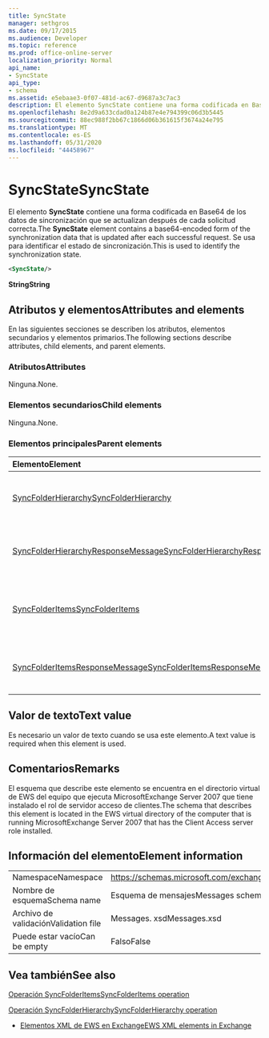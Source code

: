 ```yaml
---
title: SyncState
manager: sethgros
ms.date: 09/17/2015
ms.audience: Developer
ms.topic: reference
ms.prod: office-online-server
localization_priority: Normal
api_name:
- SyncState
api_type:
- schema
ms.assetid: e5ebaae3-0f07-481d-ac67-d9687a3c7ac3
description: El elemento SyncState contiene una forma codificada en Base64 de los datos de sincronización que se actualizan después de cada solicitud correcta. Se usa para identificar el estado de sincronización.
ms.openlocfilehash: 8e2d9a633cdad0a124b87e4e794399c06d3b5445
ms.sourcegitcommit: 88ec988f2bb67c1866d06b361615f3674a24e795
ms.translationtype: MT
ms.contentlocale: es-ES
ms.lasthandoff: 05/31/2020
ms.locfileid: "44458967"
---
```

# <a name="syncstate"></a><span data-ttu-id="f0881-104">SyncState</span><span class="sxs-lookup"><span data-stu-id="f0881-104">SyncState</span></span>

<span data-ttu-id="f0881-105">El elemento **SyncState** contiene una forma codificada en Base64 de los datos de sincronización que se actualizan después de cada solicitud correcta.</span><span class="sxs-lookup"><span data-stu-id="f0881-105">The **SyncState** element contains a base64-encoded form of the synchronization data that is updated after each successful request.</span></span> <span data-ttu-id="f0881-106">Se usa para identificar el estado de sincronización.</span><span class="sxs-lookup"><span data-stu-id="f0881-106">This is used to identify the synchronization state.</span></span> 
  
```xml
<SyncState/>
```

 <span data-ttu-id="f0881-107">**String**</span><span class="sxs-lookup"><span data-stu-id="f0881-107">**String**</span></span>
## <a name="attributes-and-elements"></a><span data-ttu-id="f0881-108">Atributos y elementos</span><span class="sxs-lookup"><span data-stu-id="f0881-108">Attributes and elements</span></span>

<span data-ttu-id="f0881-109">En las siguientes secciones se describen los atributos, elementos secundarios y elementos primarios.</span><span class="sxs-lookup"><span data-stu-id="f0881-109">The following sections describe attributes, child elements, and parent elements.</span></span>
  
### <a name="attributes"></a><span data-ttu-id="f0881-110">Atributos</span><span class="sxs-lookup"><span data-stu-id="f0881-110">Attributes</span></span>

<span data-ttu-id="f0881-111">Ninguna.</span><span class="sxs-lookup"><span data-stu-id="f0881-111">None.</span></span>
  
### <a name="child-elements"></a><span data-ttu-id="f0881-112">Elementos secundarios</span><span class="sxs-lookup"><span data-stu-id="f0881-112">Child elements</span></span>

<span data-ttu-id="f0881-113">Ninguna.</span><span class="sxs-lookup"><span data-stu-id="f0881-113">None.</span></span>
  
### <a name="parent-elements"></a><span data-ttu-id="f0881-114">Elementos principales</span><span class="sxs-lookup"><span data-stu-id="f0881-114">Parent elements</span></span>

|<span data-ttu-id="f0881-115">**Elemento**</span><span class="sxs-lookup"><span data-stu-id="f0881-115">**Element**</span></span>|<span data-ttu-id="f0881-116">**Descripción**</span><span class="sxs-lookup"><span data-stu-id="f0881-116">**Description**</span></span>|
|:-----|:-----|
|[<span data-ttu-id="f0881-117">SyncFolderHierarchy</span><span class="sxs-lookup"><span data-stu-id="f0881-117">SyncFolderHierarchy</span></span>](syncfolderhierarchy.md) <br/> |<span data-ttu-id="f0881-118">Define una solicitud para sincronizar una jerarquía de carpetas en un cliente.</span><span class="sxs-lookup"><span data-stu-id="f0881-118">Defines a request to synchronize a folder hierarchy on a client.</span></span>  <br/> |
|[<span data-ttu-id="f0881-119">SyncFolderHierarchyResponseMessage</span><span class="sxs-lookup"><span data-stu-id="f0881-119">SyncFolderHierarchyResponseMessage</span></span>](syncfolderhierarchyresponsemessage.md) <br/> |<span data-ttu-id="f0881-120">Contiene el estado y el resultado de una solicitud SyncFolderHierarchy.</span><span class="sxs-lookup"><span data-stu-id="f0881-120">Contains the status and result of a SyncFolderHierarchy request.</span></span>  <br/> |
|[<span data-ttu-id="f0881-121">SyncFolderItems</span><span class="sxs-lookup"><span data-stu-id="f0881-121">SyncFolderItems</span></span>](syncfolderitems.md) <br/> |<span data-ttu-id="f0881-122">Define una solicitud para sincronizar elementos en una carpeta de almacén de Exchange.</span><span class="sxs-lookup"><span data-stu-id="f0881-122">Defines a request to synchronize items in an Exchange store folder.</span></span>  <br/> |
|[<span data-ttu-id="f0881-123">SyncFolderItemsResponseMessage</span><span class="sxs-lookup"><span data-stu-id="f0881-123">SyncFolderItemsResponseMessage</span></span>](syncfolderitemsresponsemessage.md) <br/> |<span data-ttu-id="f0881-124">Contiene el estado y el resultado de una solicitud SyncFolderItems.</span><span class="sxs-lookup"><span data-stu-id="f0881-124">Contains the status and result of a SyncFolderItems request.</span></span>  <br/> |
   
## <a name="text-value"></a><span data-ttu-id="f0881-125">Valor de texto</span><span class="sxs-lookup"><span data-stu-id="f0881-125">Text value</span></span>

<span data-ttu-id="f0881-126">Es necesario un valor de texto cuando se usa este elemento.</span><span class="sxs-lookup"><span data-stu-id="f0881-126">A text value is required when this element is used.</span></span>
  
## <a name="remarks"></a><span data-ttu-id="f0881-127">Comentarios</span><span class="sxs-lookup"><span data-stu-id="f0881-127">Remarks</span></span>

<span data-ttu-id="f0881-128">El esquema que describe este elemento se encuentra en el directorio virtual de EWS del equipo que ejecuta MicrosoftExchange Server 2007 que tiene instalado el rol de servidor acceso de clientes.</span><span class="sxs-lookup"><span data-stu-id="f0881-128">The schema that describes this element is located in the EWS virtual directory of the computer that is running MicrosoftExchange Server 2007 that has the Client Access server role installed.</span></span>
  
## <a name="element-information"></a><span data-ttu-id="f0881-129">Información del elemento</span><span class="sxs-lookup"><span data-stu-id="f0881-129">Element information</span></span>

|||
|:-----|:-----|
|<span data-ttu-id="f0881-130">Namespace</span><span class="sxs-lookup"><span data-stu-id="f0881-130">Namespace</span></span>  <br/> |https://schemas.microsoft.com/exchange/services/2006/messages  <br/> |
|<span data-ttu-id="f0881-131">Nombre de esquema</span><span class="sxs-lookup"><span data-stu-id="f0881-131">Schema name</span></span>  <br/> |<span data-ttu-id="f0881-132">Esquema de mensajes</span><span class="sxs-lookup"><span data-stu-id="f0881-132">Messages schema</span></span>  <br/> |
|<span data-ttu-id="f0881-133">Archivo de validación</span><span class="sxs-lookup"><span data-stu-id="f0881-133">Validation file</span></span>  <br/> |<span data-ttu-id="f0881-134">Messages. xsd</span><span class="sxs-lookup"><span data-stu-id="f0881-134">Messages.xsd</span></span>  <br/> |
|<span data-ttu-id="f0881-135">Puede estar vacío</span><span class="sxs-lookup"><span data-stu-id="f0881-135">Can be empty</span></span>  <br/> |<span data-ttu-id="f0881-136">Falso</span><span class="sxs-lookup"><span data-stu-id="f0881-136">False</span></span>  <br/> |
   
## <a name="see-also"></a><span data-ttu-id="f0881-137">Vea también</span><span class="sxs-lookup"><span data-stu-id="f0881-137">See also</span></span>



[<span data-ttu-id="f0881-138">Operación SyncFolderItems</span><span class="sxs-lookup"><span data-stu-id="f0881-138">SyncFolderItems operation</span></span>](syncfolderitems-operation.md)
  
[<span data-ttu-id="f0881-139">Operación SyncFolderHierarchy</span><span class="sxs-lookup"><span data-stu-id="f0881-139">SyncFolderHierarchy operation</span></span>](syncfolderhierarchy-operation.md)


- [<span data-ttu-id="f0881-140">Elementos XML de EWS en Exchange</span><span class="sxs-lookup"><span data-stu-id="f0881-140">EWS XML elements in Exchange</span></span>](ews-xml-elements-in-exchange.md)


